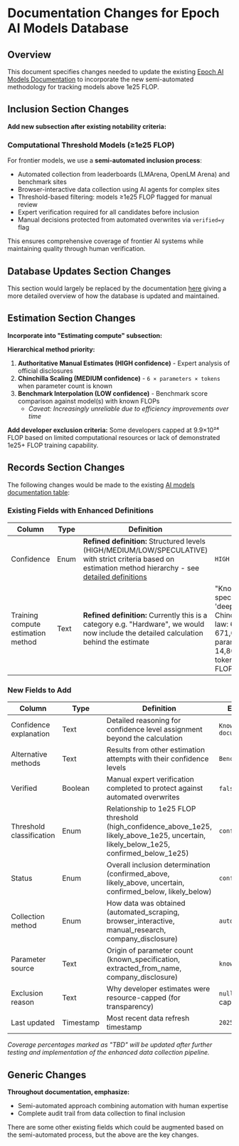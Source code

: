 # Documentation Changes for Epoch AI Models Database

## Overview

This document specifies changes needed to update the existing [Epoch AI Models Documentation](https://epoch.ai/data/ai-models-documentation) to incorporate the new semi-automated methodology for tracking models above 1e25 FLOP.


## Inclusion Section Changes

**Add new subsection after existing notability criteria:**

### Computational Threshold Models (≥1e25 FLOP)

For frontier models, we use a **semi-automated inclusion process**:
- Automated collection from leaderboards (LMArena, OpenLM Arena) and benchmark sites
- Browser-interactive data collection using AI agents for complex sites
- Threshold-based filtering: models ≥1e25 FLOP flagged for manual review
- Expert verification required for all candidates before inclusion
- Manual decisions protected from automated overwrites via `verified=y` flag

This ensures comprehensive coverage of frontier AI systems while maintaining quality through human verification.

## Database Updates Section Changes

This section would largely be replaced by the documentation [here](../docs/ai_models_above_1e25_documentation.md) giving a more detailed overview of how the database is updated and maintained.

## Estimation Section Changes

**Incorporate into "Estimating compute" subsection:**

**Hierarchical method priority:**

1. **Authoritative Manual Estimates (HIGH confidence)** - Expert analysis of official disclosures
2. **Chinchilla Scaling (MEDIUM confidence)** - `6 × parameters × tokens` when parameter count is known
3. **Benchmark Interpolation (LOW confidence)** - Benchmark score comparison against model(s) with known FLOPs
   - *Caveat: Increasingly unreliable due to efficiency improvements over time*

**Add developer exclusion criteria:**
Some developers capped at 9.9×10²⁴ FLOP based on limited computational resources or lack of demonstrated 1e25+ FLOP training capability.

## Records Section Changes

The following changes would be made to the existing [AI models documentation table](https://epoch.ai/data/ai-models-documentation#records):

### Existing Fields with Enhanced Definitions

| Column | Type | Definition | Example | Coverage |
|--------|------|------------|---------------------------|----------|
| Confidence | Enum | **Refined definition:** Structured levels (HIGH/MEDIUM/LOW/SPECULATIVE) with strict criteria based on estimation method hierarchy - see [detailed definitions](../docs/ai_models_above_1e25_documentation.md) | `HIGH` | Existing |
| Training compute estimation method | Text | **Refined definition:** Currently this is a category e.g. "Hardware", we would now include the detailed calculation behind the estimate | "Known model specification 'deepseek_v3': Chinchilla scaling law: 6 × 671,000,000,000 params × 14,800,000,000,000 tokens = 5.96e+25 FLOP" | Existing |

### New Fields to Add

| Column | Type | Definition | Example from Llama 2-70B | Coverage |
|--------|------|------------|---------------------------|----------|
| Confidence explanation | Text | Detailed reasoning for confidence level assignment beyond the calculation | `Known parameters with documented training tokens` | TBD |
| Alternative methods | Text | Results from other estimation attempts with their confidence levels | `Benchmark Based: 1.46e+25 (Low)` | TBD |
| Verified | Boolean | Manual expert verification completed to protect against automated overwrites | `false` (not manually verified) | TBD |
| Threshold classification | Enum | Relationship to 1e25 FLOP threshold (high_confidence_above_1e25, likely_above_1e25, uncertain, likely_below_1e25, confirmed_below_1e25) | `confirmed_below_1e25` | TBD |
| Status | Enum | Overall inclusion determination (confirmed_above, likely_above, uncertain, confirmed_below, likely_below) | `confirmed_below_1e25` | TBD |
| Collection method | Enum | How data was obtained (automated_scraping, browser_interactive, manual_research, company_disclosure) | `automated_scraping` | TBD |
| Parameter source | Text | Origin of parameter count (known_specification, extracted_from_name, company_disclosure) | `known_specification:llama_2_70b` | TBD |
| Exclusion reason | Text | Why developer estimates were resource-capped (for transparency) | `null` (Meta not resource-capped) | TBD |
| Last updated | Timestamp | Most recent data refresh timestamp | `2025-08-15T18:13:34.256770` | TBD |

*Coverage percentages marked as "TBD" will be updated after further testing and implementation of the enhanced data collection pipeline.*


## Generic Changes

**Throughout documentation, emphasize:**
- Semi-automated approach combining automation with human expertise
- Complete audit trail from data collection to final inclusion

There are some other existing fields which could be augmented based on the semi-automated process, but the above are the key changes.

